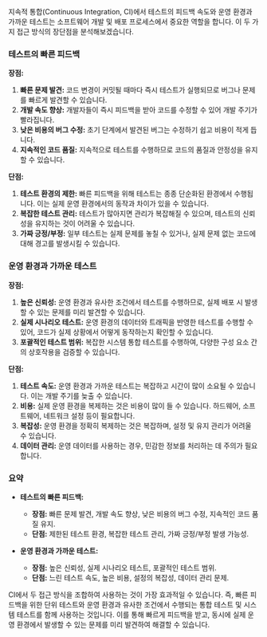 지속적 통합(Continuous Integration, CI)에서 테스트의 피드백 속도와 운영 환경과 가까운 테스트는 소프트웨어 개발 및 배포 프로세스에서 중요한 역할을 합니다. 이 두 가지 접근 방식의 장단점을
분석해보겠습니다.

### 테스트의 빠른 피드백

**장점:**

1. **빠른 문제 발견:** 코드 변경이 커밋될 때마다 즉시 테스트가 실행되므로 버그나 문제를 빠르게 발견할 수 있습니다.
2. **개발 속도 향상:** 개발자들이 즉시 피드백을 받아 코드를 수정할 수 있어 개발 주기가 빨라집니다.
3. **낮은 비용의 버그 수정:** 초기 단계에서 발견된 버그는 수정하기 쉽고 비용이 적게 듭니다.
4. **지속적인 코드 품질:** 지속적으로 테스트를 수행하므로 코드의 품질과 안정성을 유지할 수 있습니다.

**단점:**

1. **테스트 환경의 제한:** 빠른 피드백을 위해 테스트는 종종 단순화된 환경에서 수행됩니다. 이는 실제 운영 환경에서의 동작과 차이가 있을 수 있습니다.
2. **복잡한 테스트 관리:** 테스트가 많아지면 관리가 복잡해질 수 있으며, 테스트의 신뢰성을 유지하는 것이 어려울 수 있습니다.
3. **가짜 긍정/부정:** 일부 테스트는 실제 문제를 놓칠 수 있거나, 실제 문제 없는 코드에 대해 경고를 발생시킬 수 있습니다.

### 운영 환경과 가까운 테스트

**장점:**

1. **높은 신뢰성:** 운영 환경과 유사한 조건에서 테스트를 수행하므로, 실제 배포 시 발생할 수 있는 문제를 미리 발견할 수 있습니다.
2. **실제 시나리오 테스트:** 운영 환경의 데이터와 트래픽을 반영한 테스트를 수행할 수 있어, 코드가 실제 상황에서 어떻게 동작하는지 확인할 수 있습니다.
3. **포괄적인 테스트 범위:** 복잡한 시스템 통합 테스트를 수행하여, 다양한 구성 요소 간의 상호작용을 검증할 수 있습니다.

**단점:**

1. **테스트 속도:** 운영 환경과 가까운 테스트는 복잡하고 시간이 많이 소요될 수 있습니다. 이는 개발 주기를 늦출 수 있습니다.
2. **비용:** 실제 운영 환경을 복제하는 것은 비용이 많이 들 수 있습니다. 하드웨어, 소프트웨어, 네트워크 설정 등이 필요합니다.
3. **복잡성:** 운영 환경을 정확히 복제하는 것은 복잡하며, 설정 및 유지 관리가 어려울 수 있습니다.
4. **데이터 관리:** 운영 데이터를 사용하는 경우, 민감한 정보를 처리하는 데 주의가 필요합니다.

### 요약

- **테스트의 빠른 피드백:**
    - **장점:** 빠른 문제 발견, 개발 속도 향상, 낮은 비용의 버그 수정, 지속적인 코드 품질 유지.
    - **단점:** 제한된 테스트 환경, 복잡한 테스트 관리, 가짜 긍정/부정 발생 가능성.

- **운영 환경과 가까운 테스트:**
    - **장점:** 높은 신뢰성, 실제 시나리오 테스트, 포괄적인 테스트 범위.
    - **단점:** 느린 테스트 속도, 높은 비용, 설정의 복잡성, 데이터 관리 문제.

CI에서 두 접근 방식을 조합하여 사용하는 것이 가장 효과적일 수 있습니다. 즉, 빠른 피드백을 위한 단위 테스트와 운영 환경과 유사한 조건에서 수행되는 통합 테스트 및 시스템 테스트를 함께 사용하는 것입니다. 이를
통해 빠르게 피드백을 받고, 동시에 실제 운영 환경에서 발생할 수 있는 문제를 미리 발견하여 해결할 수 있습니다.


